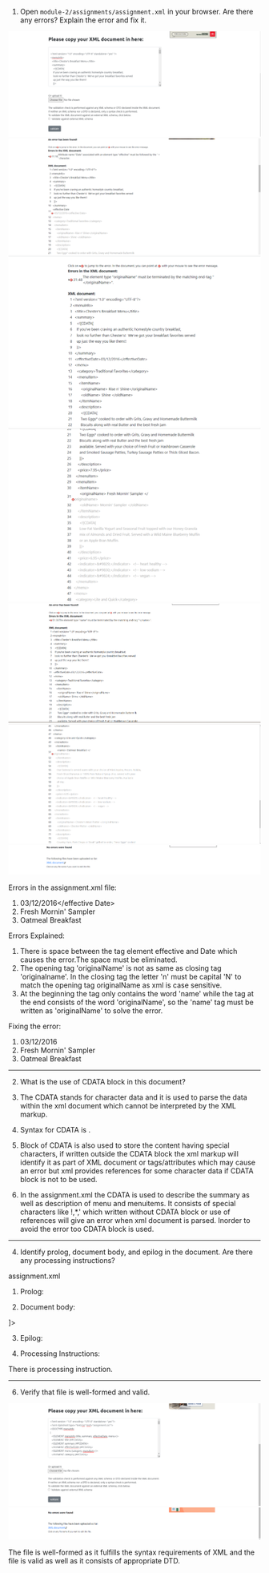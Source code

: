1. Open `module-2/assignments/assignment.xml` in your browser. Are there any errors? Explain the error and fix it.

![image info](../assignment_assets/xml1.png)
![image info](../assignment_assets/xml3.png)
![image info](../assignment_assets/xml4_1.png)
![image info](../assignment_assets/xml4_2.png)
![image info](../assignment_assets/xml5_1.png)
![image info](../assignment_assets/xml5_2.png)
![image info](../assignment_assets/xml6.png)

Errors in the assignment.xml file:

1. <effective Date>03/12/2016</effective Date>
2. <originalName>Fresh Mornin' Sampler</originalname>
3. <name>Oatmeal Breakfast</originalName>

Errors Explained:

1. There is space between the tag element effective and Date which causes the error.The space must be eliminated.
2. The opening tag 'originalName' is not as same as closing tag 'originalname'. In the closing tag the letter 'n' must be capital 'N' to match the  opening tag originalName as xml is case sensitive.
3. At the beginning the tag only contains the word 'name' while the tag at the end consists of the word 'originalName', so the 'name' tag must be written as 'originalName' to solve the error.

Fixing the error:

1. <effectiveDate>03/12/2016</effectiveDate>
2. <originalName>Fresh Mornin' Sampler</originalName>
3. <originalName>Oatmeal Breakfast</originalName>

-----------------------------------------------------------------------------------------------------------------------------------------------------

2. What is the use of CDATA block in this document?

1. The CDATA stands for character data and it is used to parse the data within the xml document which cannot be interpreted by the XML markup.
2. Syntax for CDATA is <![CDATA[  content    ]]>.
3. Block of CDATA is also used to store the content having special characters, if written outside the CDATA block the xml markup will identify it as part of XML document or tags/attributes which may cause an error but xml provides references for some character data if CDATA block is not to be used.
4. In the assignment.xml the CDATA is used to describe the summary as well as description of menu and menuitems. It consists of special characters like !,*,' which written without CDATA block or use of references will give an error when xml document is parsed.
Inorder to avoid the error too CDATA block is used.

-----------------------------------------------------------------------------------------------------------------------------------------------------

4. Identify prolog, document body, and epilog in the document. Are there any processing instructions?

assignment.xml

1. Prolog:  <?xml version="1.0" encoding="UTF-8" standalone="yes"?>

2. Document body:

<!DOCTYPE menuInfo
[
  <!ELEMENT menuInfo(title, summary, effectiveDate, menu+)>
  <!ELEMENT title (#PCDATA)>
  <!ELEMENT summary (#PCDATA)>
  <!ELEMENT effectiveDate (#PCDATA)>
  <!ELEMENT menu (category, menuItem+)>
  <!ELEMENT category (#PCDATA)>
  <!ELEMENT menuItem (itemName+ , description, price, indicator)>
  <!ELEMENT itemName(originalName, oldName)>
  <!ELEMENT originalName(#PCDATA)>
  <!ELEMENT oldName(#PCDATA) IMPLIED>
  <!ELEMENT description (#PCDATA)>
  <!ELEMENT price (#PCDATA)>
  <!ELEMENT indicator (#PCDATA) IMPLIED>
]>

3. Epilog:  

<!--
Name: Vidhi Lad
Student ID: N01530621
-->

4. Processing Instructions:

There is processing instruction.
<?xml-stylesheet type="text/css" href="assignment.css"?>

-----------------------------------------------------------------------------------------------------------------------------------------------------

6. Verify that file is well-formed and valid.

![image info](../assignment_assets/v1.png)
![image info](../assignment_assets/v2.png)

The file is well-formed as it fulfills the syntax requirements of XML and the file is valid as well as it consists of appropriate DTD.




